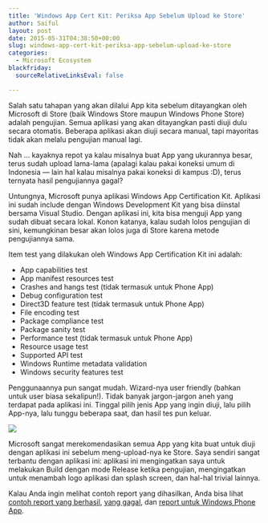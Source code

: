 ```yaml
---
title: 'Windows App Cert Kit: Periksa App Sebelum Upload ke Store'
author: Saiful
layout: post
date: 2015-05-31T04:38:50+00:00
slug: windows-app-cert-kit-periksa-app-sebelum-upload-ke-store
categories:
  - Microsoft Ecosystem
blackfriday:
  sourceRelativeLinksEval: false

---
```

Salah satu tahapan yang akan dilalui App kita sebelum ditayangkan oleh Microsoft di Store (baik Windows Store maupun Windows Phone Store) adalah pengujian. Semua aplikasi yang akan ditayangkan pasti diuji dulu secara otomatis. Beberapa aplikasi akan diuji secara manual, tapi mayoritas tidak akan melalu pengujian manual lagi.

Nah ... kayaknya repot ya kalau misalnya buat App yang ukurannya besar, terus sudah upload lama-lama (apalagi kalau pakai koneksi umum di Indonesia — lain hal kalau misalnya pakai koneksi di kampus :D), terus ternyata hasil pengujiannya gagal?

Untungnya, Microsoft punya aplikasi Windows App Certification Kit. Aplikasi ini sudah include dengan Windows Development Kit yang bisa diinstal bersama Visual Studio. Dengan aplikasi ini, kita bisa menguji App yang sudah dibuat secara lokal. Konon katanya, kalau sudah lolos pengujian di sini, kemungkinan besar akan lolos juga di Store karena metode pengujiannya sama.

<!--more-->Item test yang dilakukan oleh Windows App Certification Kit ini adalah:

  * App capabilities test
  * App manifest resources test
  * Crashes and hangs test (tidak termasuk untuk Phone App)
  * Debug configuration test
  * Direct3D feature test (tidak termasuk untuk Phone App)
  * File encoding test
  * Package compliance test
  * Package sanity test
  * Performance test (tidak termasuk untuk Phone App)
  * Resource usage test
  * Supported API test
  * Windows Runtime metadata validation
  * Windows security features test

Penggunaannya pun sangat mudah. Wizard-nya user friendly (bahkan untuk user biasa sekalipun!). Tidak banyak jargon-jargon aneh yang terdapat pada aplikasi ini. Tinggal pilih jenis App yang ingin diuji, lalu pilih App-nya, lalu tunggu beberapa saat, dan hasil tes pun keluar.

![](/blog/wordpress-posts/2015-05-31-windows-app-cert-kit-periksa-app-sebelum-upload-ke-store/Screenshot-2015-05-31-11.35.22.png)

Microsoft sangat merekomendasikan semua App yang kita buat untuk diuji dengan aplikasi ini sebelum meng-upload-nya ke Store. Saya sendiri sangat terbantu dengan aplikasi ini: aplikasi ini mengingatkan saya untuk melakukan Build dengan mode Release ketika pengujian, mengingatkan untuk menambah logo aplikasi dan splash screen, dan hal-hal trivial lainnya.

Kalau Anda ingin melihat contoh report yang dihasilkan, Anda bisa lihat [contoh report yang berhasil][1], [yang gagal][2], dan [report untuk Windows Phone App][3].

 [1]: /blog/wordpress-posts/2015-05-31-windows-app-cert-kit-periksa-app-sebelum-upload-ke-store/app-test-success.htm
 [2]: /blog/wordpress-posts/2015-05-31-windows-app-cert-kit-periksa-app-sebelum-upload-ke-store/app-test-failed.html
 [3]: /blog/wordpress-posts/2015-05-31-windows-app-cert-kit-periksa-app-sebelum-upload-ke-store/phone-test-success.html
